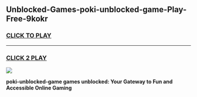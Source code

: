 
## Unblocked-Games-poki-unblocked-game-Play-Free-9kokr
<h3>
<a href="https://premium76.site?title=poki-unblocked-game&ref=15A">CLICK TO PLAY</a></h3>
<hr>

<h3>
<a href="https://premium76.site?title=poki-unblocked-game&ref=15A">CLICK 2 PLAY</a>
  
</h3>

<a href="https://premium76.site?title=poki-unblocked-game&ref=15A"><img src="https://clearcache.store/games.png"></a>


**poki-unblocked-game games unblocked: Your Gateway to Fun and Accessible Online Gaming**
